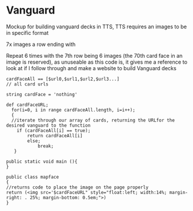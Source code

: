 # Vanguard
Mockup for building vanguard decks in TTS, TTS requires an images to be in specific format

7x images a row ending with <p style='clear: both;'>

Repeat 6 times with the 7th row being 6 images (the 70th card face in an image is reserved), as unuseable as this code is, it gives me a reference to look at if I follow through and make a website to build Vanguard decks

~~~
cardFaceAll == [$url0,$url1,$url2,$url3...]
// all card urls

string cardFace = 'nothing'

def cardFaceURL;
  for(i=0, i in range cardFaceAll.length, i=i++);
  {
  //iterate through our array of cards, returning the URLfor the desired vanguard to the function
    if (cardFaceAll[i] == true);
        return cardFaceAll[i]
        else;
            break;
   }

public static void main (){
}

public class mapface
{
//returns code to place the image on the page properly
return (<img src='$cardFaceURL" style="float:left; width:14%; margin-right: . 25%; margin-bottom: 0.5em;">)
}
~~~
   
